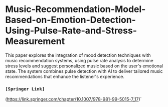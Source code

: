 # Music-Recommendation-Model-Based-on-Emotion-Detection-Using-Pulse-Rate-and-Stress-Measurement
This paper explores the integration of mood detection techniques with music recommendation systems, using pulse rate analysis to determine stress levels and suggest personalized music based on the user's emotional state. The system combines pulse detection with AI to deliver tailored music recommendations that enhance the listener's experience.


### `[Springer Link]`
(https://link.springer.com/chapter/10.1007/978-981-99-5015-7_17)`
